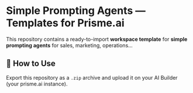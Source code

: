 # Simple Prompting Agents — Templates for Prisme.ai

This repository contains a ready-to-import **workspace template** for **simple prompting agents** for sales, marketing, operations...

## 🚀 How to Use

Export this repository as a `.zip` archive and upload it on your AI Builder (your prisme.ai instance).
